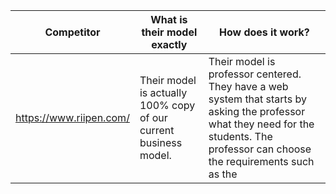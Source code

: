 
| Competitor              | What is their model exactly                                      | How does it work?                                                                                                                                                                     |
| ----------------------- | ---------------------------------------------------------------- | ------------------------------------------------------------------------------------------------------------------------------------------------------------------------------------- |
| https://www.riipen.com/ | Their model is actually 100% copy of our current business model. | Their model is professor centered. They have a web system that starts by asking the professor what they need for the students. The professor can choose the requirements such as the  |

